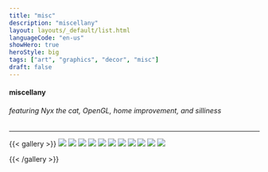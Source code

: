 ```yaml
---
title: "misc"
description: "miscellany"
layout: layouts/_default/list.html
languageCode: "en-us"
showHero: true
heroStyle: big
tags: ["art", "graphics", "decor", "misc"]
draft: false
---
```

#### miscellany
###### featuring Nyx the cat, OpenGL, home improvement, and silliness
---

{{< gallery >}}
  <img src="gallery/chandelier.jpg" class="grid-w50 md:grid-w33 xl:grid-w25" />
  <img src="gallery/disco.gif" class="grid-w50 md:grid-w33 xl:grid-w25" />
  <img src="gallery/disco.png" class="grid-w50 md:grid-w33 xl:grid-w25" />
  <img src="gallery/boston_logan_terminal_b.JPG" class="grid-w50 md:grid-w33 xl:grid-w25" />
  <img src="gallery/contour.jpg" class="grid-w50 md:grid-w33 xl:grid-w25" />
  <img src="gallery/egg_scratch.gif" class="grid-w50 md:grid-w33 xl:grid-w25" />
  <img src="gallery/egg_turgle.gif" class="grid-w50 md:grid-w33 xl:grid-w25" />
  <img src="gallery/nyx_sandwich.jpg" class="grid-w50 md:grid-w33 xl:grid-w25" />
  <img src="gallery/zzzzzz.jpg" class="grid-w50 md:grid-w33 xl:grid-w25" />
  <img src="gallery/neazine.JPG" class="grid-w50 md:grid-w33 xl:grid-w25" />
  <img src="gallery/muppet.JPG" class="grid-w50 md:grid-w33 xl:grid-w25" />

{{< /gallery >}}
